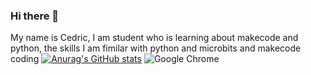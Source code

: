 ### Hi there 👋
My name is Cedric, I am student who is learning about makecode and python, the skills I am fimilar with python and microbits and makecode coding
[![Anurag's GitHub stats](https://github-readme-stats.vercel.app/api?username=cedric-dehghan-nejad)](https://github.com/anuraghazra/github-readme-stats)
  ![Google Chrome](https://img.shields.io/badge/Google%20Chrome-4285F4?style=for-the-badge&logo=GoogleChrome&logoColor=white)


